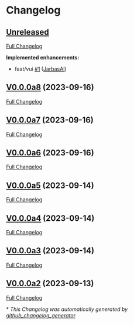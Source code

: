 # Changelog

## [Unreleased](https://github.com/OpenVoiceOS/ovos-audio-transformer-plugin-ggwave/tree/HEAD)

[Full Changelog](https://github.com/OpenVoiceOS/ovos-audio-transformer-plugin-ggwave/compare/V0.0.0a8...HEAD)

**Implemented enhancements:**

- feat/vui [\#1](https://github.com/OpenVoiceOS/ovos-audio-transformer-plugin-ggwave/pull/1) ([JarbasAl](https://github.com/JarbasAl))

## [V0.0.0a8](https://github.com/OpenVoiceOS/ovos-audio-transformer-plugin-ggwave/tree/V0.0.0a8) (2023-09-16)

[Full Changelog](https://github.com/OpenVoiceOS/ovos-audio-transformer-plugin-ggwave/compare/V0.0.0a7...V0.0.0a8)

## [V0.0.0a7](https://github.com/OpenVoiceOS/ovos-audio-transformer-plugin-ggwave/tree/V0.0.0a7) (2023-09-16)

[Full Changelog](https://github.com/OpenVoiceOS/ovos-audio-transformer-plugin-ggwave/compare/V0.0.0a6...V0.0.0a7)

## [V0.0.0a6](https://github.com/OpenVoiceOS/ovos-audio-transformer-plugin-ggwave/tree/V0.0.0a6) (2023-09-16)

[Full Changelog](https://github.com/OpenVoiceOS/ovos-audio-transformer-plugin-ggwave/compare/V0.0.0a5...V0.0.0a6)

## [V0.0.0a5](https://github.com/OpenVoiceOS/ovos-audio-transformer-plugin-ggwave/tree/V0.0.0a5) (2023-09-14)

[Full Changelog](https://github.com/OpenVoiceOS/ovos-audio-transformer-plugin-ggwave/compare/V0.0.0a4...V0.0.0a5)

## [V0.0.0a4](https://github.com/OpenVoiceOS/ovos-audio-transformer-plugin-ggwave/tree/V0.0.0a4) (2023-09-14)

[Full Changelog](https://github.com/OpenVoiceOS/ovos-audio-transformer-plugin-ggwave/compare/V0.0.0a3...V0.0.0a4)

## [V0.0.0a3](https://github.com/OpenVoiceOS/ovos-audio-transformer-plugin-ggwave/tree/V0.0.0a3) (2023-09-14)

[Full Changelog](https://github.com/OpenVoiceOS/ovos-audio-transformer-plugin-ggwave/compare/V0.0.0a2...V0.0.0a3)

## [V0.0.0a2](https://github.com/OpenVoiceOS/ovos-audio-transformer-plugin-ggwave/tree/V0.0.0a2) (2023-09-13)

[Full Changelog](https://github.com/OpenVoiceOS/ovos-audio-transformer-plugin-ggwave/compare/aedf9aba9d9f8f69d46648e2c72f60a93a9befdd...V0.0.0a2)



\* *This Changelog was automatically generated by [github_changelog_generator](https://github.com/github-changelog-generator/github-changelog-generator)*
